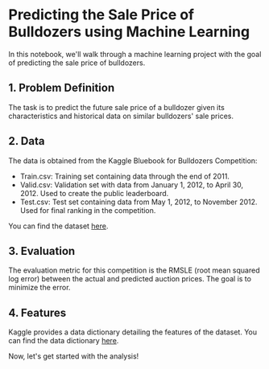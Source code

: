 # Predicting the Sale Price of Bulldozers using Machine Learning

In this notebook, we'll walk through a machine learning project with the goal of predicting the sale price of bulldozers.

## 1. Problem Definition
The task is to predict the future sale price of a bulldozer given its characteristics and historical data on similar bulldozers' sale prices.

## 2. Data
The data is obtained from the Kaggle Bluebook for Bulldozers Competition:
- Train.csv: Training set containing data through the end of 2011.
- Valid.csv: Validation set with data from January 1, 2012, to April 30, 2012. Used to create the public leaderboard.
- Test.csv: Test set containing data from May 1, 2012, to November 2012. Used for final ranking in the competition.

You can find the dataset [here](https://www.kaggle.com/c/bluebook-for-bulldozers/overview).

## 3. Evaluation
The evaluation metric for this competition is the RMSLE (root mean squared log error) between the actual and predicted auction prices. The goal is to minimize the error.

## 4. Features
Kaggle provides a data dictionary detailing the features of the dataset. You can find the data dictionary [here](https://docs.google.com/spreadsheets/d/1WnnQtpGOpwqWAbOu55QSYxQIOG9CFgUKNoqMLa_yx2s/edit#gid=551036337).

Now, let's get started with the analysis!
